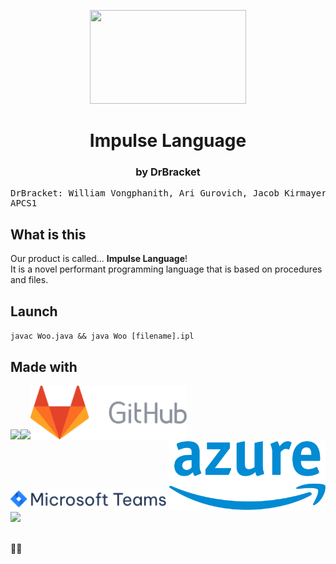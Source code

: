 <html>
  <head></head>
  <body>
  <p align="center">
  <img src="https://user-images.githubusercontent.com/67127399/170313423-6a3eff48-c339-47b3-80f2-5778aafbb511.png" width="250px" height="150px">

  <h1 align="center">Impulse Language</h1>
    <h3 align="center">by DrBracket</h3>
<pre>
DrBracket: William Vongphanith, Ari Gurovich, Jacob Kirmayer
APCS1
</pre>

  <h2>What is this</h2>
    Our product is called... <strong>Impulse Language</strong>!<br>
    It is a novel performant programming language that is based on procedures and files. 
  <h2>Launch</h2>
  <code>javac Woo.java && java Woo [filename].ipl</code>
    <h2>Made with</h2>
    <img src="https://user-images.githubusercontent.com/67127399/170703678-9548c0fa-6959-444b-ae14-ff4ec195120c.png" width="250px"><img src="https://raw.githubusercontent.com/mkrl/misbrands/456ea8aa2c7873123dce3d746528bb9a3b6dd139/ubuntu.svg" width="250px"><img src="https://raw.githubusercontent.com/mkrl/misbrands/456ea8aa2c7873123dce3d746528bb9a3b6dd139/github.svg" width="250px"><img src="https://raw.githubusercontent.com/mkrl/misbrands/9117cd20fda162c60cc245951e4f5731d10722b9/Microsoft%20teams.svg" width="250px">
    <img src="https://raw.githubusercontent.com/jogerj/misbrands/master/azure.svg" width="250px">
    <img src="[https://raw.githubusercontent.com/jogerj/misbrands/master/azure.svg](https://raw.githubusercontent.com/mkrl/misbrands/1b8f83b5416f2276e57d7beaee36db6b70496e50/discord.svg)" width="250px">

   <br>🤣😂
  </p>
  </body>
</html>
